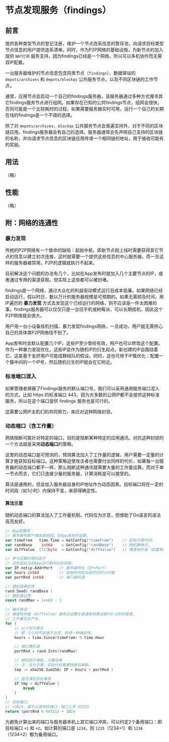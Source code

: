 # 节点发现服务（findings）

## 前言

提供各种类型节点的登记注册，维护一个节点连系信息的暂存池，向请求目标类型节点信息的用户提供连系清单。同时，作为P2P网络的基础设施，为新节点的加入提供 `NAT打洞` 服务支持，因为findings已经是一个网络，所以可以多机协作而无需双IP配置。

一台服务器维护的节点信息包含同类节点（`findings`）、数据驿站的 `depots/archives` 和 `depots/blockqs` 公共服务节点，以及不同区块链的工作节点。

通常，应用节点会启动一个自己的findings服务器，该服务器通过多种方式搜寻其它findings服务节点进行组网。如果存在已知的公共findings节点，组网会很快，否则可能是一个比较耗时的过程。如果需要服务器实时可用，运行一个自己的长期在线的findings是一个不错的选择。

除了对 `depots/archives, blockqs` 公共服务节点会普遍支持外，对于不同的区块链应用，findings服务器会有自己的选择。服务器通常会先声明自己支持的区块链的名称，并向请求节点信息的区块链应用传递一个相同链的地址，用于接收可能有的奖励。



## 用法

（略）



## 性能

（略）



## 附：网络的连通性

### 暴力发现

传统的P2P网络有一个致命的缺陷：起始中枢。即新节点刚上线时需要获得其它节点的信息以建立初次连接，这时就需要一个提供这些信息的中心服务器。而一旦这样的服务器被禁用，P2P的逻辑就执行不起来。

目前解决这个问题的办法有几个，比如在App发布时就加入几个主要节点的IP，或者通过专用的渠道获取。但实际上这些都可以被封堵。

findings是一个网络，通过大众化的利益驱动模式运行且成本低廉。如果网络已经启动运行，假以时日，数以万计的服务器规模是可预期的。如果无需顾及时间，用IP遍历的 **暴力发现** 方式去发现这个已经运行的网络，则不应该是一件太困难的事。findings服务器可以仅仅只是一台旧手机或树莓派，可以长期挂机，因此这个P2P网络就会很大。

用户用一台小设备挂机扫描，暴力发现findings网络，一旦成功，用户就无需担心自己的具体类P2P网络找不到了。

App发布时会默认配置几个IP，这些IP至少曾经有效，用户也可以修改这个配置。作为一种暴力发现优化，这些IP会作为随机IP的衍生起点，新创建的IP会围绕着它。这是基于友好用户可能成群结队的假设。同时，这也可用于IP簇优化：配置一个簇中间的一个IP号，然后随机衍生的IP就会在它附近。


### 标准端口混入

如果管理者屏蔽了Findings服务的默认端口号，我们可以采用通用服务端口混入的方式，比如 https 的标准端口 443。因为大多数的公网IP都不会提供这种标准服务，所以在这个端口提供 findings 服务也是可行的。

这需要公网IP主机们的共同努力，来应对这种网络封锁。


### 动态端口（含工作量）

网络阻断可能针对特定的端口，目的是阻断某种特定的应用通讯。对抗这种封锁的一个方法就是采用**动态端口**的策略。

这里的动态端口是可预测的，预测算法加入了工作量的逻辑，用户需要一定量的计算才能获知目标端口。这种策略迫使攻击者也需要付出同样的代价，如果每一台服务器的动态端口都不一样，那么阻断这种通讯就需要大量的工作量运算。而对于单一节点而言，它们只连接少量的服务器，计算消耗是可以接受的。

算法是通用的，但会加入服务器自身的IP地址作为动态因素。目标端口将在一定的时间段（如1小时）内保持不变，来获得确定性。


#### 算法示意

随机动态端口的算法加入了工作量机制。代码仅为示意，但借助了Go语言的语法高亮友好。

```go
// App配置项：
// 服务器和客户端其值相同，在App发布时设置。
var timeFrom   time.Time = GetConfig("timeFrom")    // 起始计算时间。
var randBase    int64    = GetConfig("randBase")    // 随机数种子。
var diffValue  [32]byte  = GetConfig("diffValue")   // 难度标的值（前置零越多则越难）。

// 参与运算的随机因子
// 这些值在当前App运行期间动态获取。
var IP netip.AddrPort   // 服务器网址（IP+Port）
var hours int64         // 起始时间到当前时间的小时数
var portRnd int64       // 端口随机源

// 随机值确定性
rand.Seed( randBase )
// 随机值边界
const randMax = 1<<63 - 1

// 循环尝试：
// 难度标的值（diffValue）通常会设置在普通单机需运算约1~2秒的程度。
// 工作量在此产生。
for {
    // 以小时为单位
    // 即：1小时内该值不会变，获得一种确定性。
    hours = time.Since(timeFrom) % time.Hour

    // 端口随机源
    portRnd = rand.Intn(randMax)

    // 随机因子串联，计算哈希
    // 注：仅为示意，实际代码需要转换后串联。
    tmp := sha256.Sum256( IP + hours + portRnd )

    // 是否满足目标难度
    if tmp < diffValue {
        break
    }
}
// 目标端口，
// +1024，使不占用系统端口，端口上界 65535
return (portRnd % 64511) + 1024
```

为避免计算出来的端口与服务器本机上其它端口冲突，可以约定2个备用端口：即目标端口 `+1` 和 `+2`。如计算的端口是 `1234`，则 `1235`（1234+1）和 `1236`（1234+2）都为备用端口。
